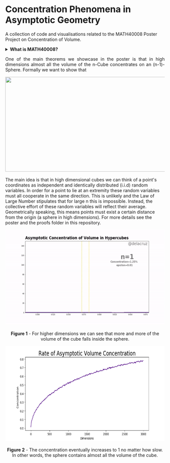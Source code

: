 # Concentration Phenomena in Asymptotic Geometry
A collection of code and visualisations related to the MATH40008 Poster Project on Concentration of Volume. 

<details>
<summary><b>What is MATH40008?</b></summary>
<br>
  <p align="justify">
  MATH40008 is a module all first year maths undergraduates at Imperial College London take after completing their summer exams. They are expected to construct a poster and give a presentation on a topic related to one of the five main topics provided by the department via independent research. Concentration of Volume falls under 'Law of Large Numbers and The Central Limit Theorem'.
    <hr>
</p>

</details>

<p align="justify">
One of the main theorems we showcase in the poster is that in high dimensions almost all the volume of the n-Cube concentrates on an (n-1)-Sphere. Formally we want to show that

<p align="center">
  <img width = "600", height = "300", src="https://latex.codecogs.com/gif.latex?\forall \varepsilon > 0, \, \mathrm{Vol}\left( U_{n,\varepsilon}\cap[-1,1]^n\right)\rightarrow \mathrm{Vol}([-1,1]^n)" /> 
  
</p>
 
The main idea is that in high dimensional cubes we can think of a point's coordinates as independent and identically distributed (i.i.d) random variables. In order for a point to lie at an extremity these random variables must all cooperate in the same direction. This is unlikely and the Law of Large Number stipulates that for large n this is impossible. Instead, the collective effort of these random variables will reflect their average. Geometrically speaking, this means points must exist a certain distance from the origin (a sphere in high dimensions). For more details see the poster and the proofs folder in this repository.
</p>


<p align="center">
  <img width="600" height="300" src=figures/hypercube_conc_hist.gif>
  <br></br>
  <caption><b>Figure 1</b> - For higher dimensions we can see that more and more of the volume of the cube falls inside the sphere.</caption>
</p>

<p align="center">
  <img width="600" height="300" src=figures/rate_conc_graph.png>
  <br></br>
  <caption><b>Figure 2</b> - The concentration eventually increases to 1 no matter how slow. <br> In other words, the sphere contains almost all the volume of the cube. </caption>
</p>
